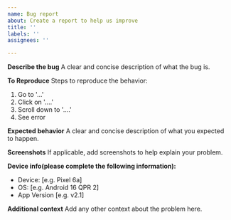```yaml
---
name: Bug report
about: Create a report to help us improve
title: ''
labels: ''
assignees: ''

---
```


**Describe the bug**
A clear and concise description of what the bug is.

**To Reproduce**
Steps to reproduce the behavior:
1. Go to '...'
2. Click on '....'
3. Scroll down to '....'
4. See error

**Expected behavior**
A clear and concise description of what you expected to happen.

**Screenshots**
If applicable, add screenshots to help explain your problem.

**Device info(please complete the following information):**
 - Device: [e.g. Pixel 6a]
 - OS: [e.g. Android 16 QPR 2]
 - App Version [e.g. v2.1]

**Additional context**
Add any other context about the problem here.

